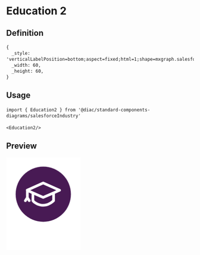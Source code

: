 # Education 2

## Definition

```
{
  _style: 'verticalLabelPosition=bottom;aspect=fixed;html=1;shape=mxgraph.salesforce.education2;',
  _width: 60,
  _height: 60,
}
```

## Usage

```
import { Education2 } from '@diac/standard-components-diagrams/salesforceIndustry'

<Education2/>
```

## Preview

<img src="./education-2.png" width="200"/>
